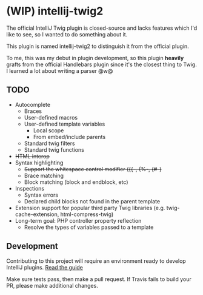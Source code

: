 # (WIP) intellij-twig2

The official IntelliJ Twig plugin is closed-source and lacks features which I'd like to see, so I wanted to do something about it. 

This plugin is named intellij-twig2 to distinguish it from the official plugin.

To me, this was my debut in plugin development, so this plugin **heavily** grafts from the official Handlebars plugin since it's the closest thing to Twig. I learned a lot about writing a parser @w@

## TODO

- Autocomplete
    - Braces
    - User-defined macros
    - User-defined template variables
        - Local scope
        - From embed/include parents
    - Standard twig filters
    - Standard twig functions
- ~~HTML interop~~
- Syntax highlighting
    - ~~Support the whitespace control modifier ({{-, {%-, {#-)~~
    - Brace matching 
    - Block matching (block and endblock, etc)
- Inspections
    - Syntax errors
    - Declared child blocks not found in the parent template
- Extension support for popular third party Twig libraries (e.g. twig-cache-extension, html-compress-twig) 
- Long-term goal: PHP controller property reflection
    - Resolve the types of variables passed to a template
    
## Development

Contributing to this project will require an environment ready to develop IntelliJ plugins. [Read the guide](https://www.jetbrains.com/help/idea/configuring-intellij-platform-plugin-sdk.html)

Make sure tests pass, then make a pull request. If Travis fails to build your PR, please make additional changes.